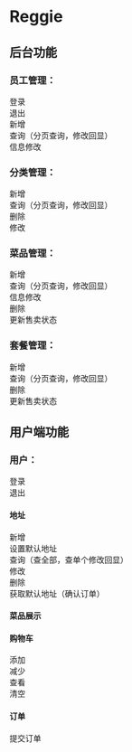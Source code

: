 # Reggie
## 后台功能

### 员工管理：
登录  
退出  
新增  
查询（分页查询，修改回显）  
信息修改  

### 分类管理：
新增  
查询（分页查询，修改回显）  
删除  
修改  

### 菜品管理：
新增  
查询（分页查询，修改回显）  
信息修改  
删除  
更新售卖状态   

### 套餐管理：
新增  
查询（分页查询，修改回显）  
删除  
更新售卖状态  


## 用户端功能
### 用户：
登录  
退出
#### 地址
新增  
设置默认地址  
查询（查全部，查单个修改回显）  
修改  
删除  
获取默认地址（确认订单）
#### 菜品展示
#### 购物车
添加  
减少  
查看  
清空  
#### 订单
提交订单  


